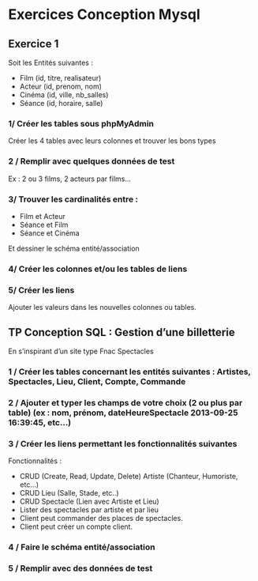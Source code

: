 # Exercices Conception Mysql

## Exercice 1

Soit les Entités suivantes :

* Film (id, titre, realisateur)
* Acteur (id, prenom, nom)
* Cinéma (id, ville, nb_salles)
* Séance (id, horaire, salle)

### 1/ Créer les tables sous phpMyAdmin

Créer les 4 tables avec leurs colonnes et trouver les bons types

### 2 / Remplir avec quelques données de test

Ex : 2 ou 3 films, 2 acteurs par films...

### 3/ Trouver les cardinalités entre :

* Film et Acteur
* Séance et Film
* Séance et Cinéma

Et dessiner le schéma entité/association


### 4/ Créer les colonnes et/ou les tables de liens

### 5/ Créer les liens

Ajouter les valeurs dans les nouvelles colonnes ou tables.


## TP Conception SQL : Gestion d’une billetterie

En s’inspirant d’un site type Fnac Spectacles

### 1 / Créer les tables concernant les entités suivantes : Artistes, Spectacles, Lieu, Client, Compte, Commande

### 2 / Ajouter et typer les champs de votre choix (2 ou plus par table) (ex : nom, prénom, dateHeureSpectacle 2013-09-25 16:39:45, etc…)

### 3 / Créer les liens permettant les fonctionnalités suivantes

Fonctionnalités : 

*	CRUD (Create, Read, Update, Delete) Artiste (Chanteur, Humoriste, etc…)
*	CRUD Lieu (Salle, Stade, etc..)
*	CRUD Spectacle (Lien avec Artiste et Lieu)
*	Lister des spectacles par artiste et par lieu
*	Client peut commander des places de spectacles.
*	Client peut créer un compte client.

### 4 / Faire le schéma entité/association

### 5 / Remplir avec des données de test
